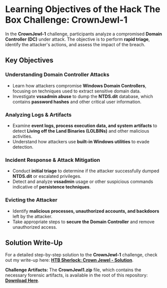 # Learning Objectives of the Hack The Box Challenge: CrownJewl-1  

In the **CrownJewl-1** challenge, participants analyze a compromised **Domain Controller (DC)** under attack. The objective is to perform **rapid triage**, identify the attacker's actions, and assess the impact of the breach.  

## Key Objectives  

### Understanding Domain Controller Attacks  
- Learn how attackers compromise **Windows Domain Controllers**, focusing on techniques used to extract sensitive domain data.  
- Investigate **vssadmin abuse** to dump the **NTDS.dit** database, which contains **password hashes** and other critical user information.  

### Analyzing Logs & Artifacts  
- Examine **event logs, process execution data, and system artifacts** to detect **Living off the Land Binaries (LOLBINs)** and other malicious activities.  
- Understand how attackers use **built-in Windows utilities** to evade detection.  

### Incident Response & Attack Mitigation  
- Conduct **initial triage** to determine if the attacker successfully dumped **NTDS.dit** or escalated privileges.  
- Detect and analyze **vssadmin** usage or other suspicious commands indicative of **persistence techniques**.  

### Evicting the Attacker  
- Identify **malicious processes, unauthorized accounts, and backdoors** left by the attacker.  
- Take appropriate steps to **secure the Domain Controller** and remove unauthorized access.  

## Solution Write-Up  
For a detailed step-by-step solution to the **CrownJewl-1** challenge, check out my write-up here: **[HTB Sherlock: Crown Jewel - Solution](#)**.  

**Challenge Artifacts:** The **CrownJewl1.zip** file, which contains the necessary forensic artifacts, is available in the root of this repository: **[Download Here](#)**.
